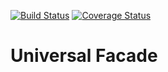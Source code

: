 [![Build Status](https://travis-ci.org/wellingWilliam/universal-facade.svg?branch=master)](https://travis-ci.org/wellingWilliam/universal-facade)
[![Coverage Status](https://coveralls.io/repos/github/wellingWilliam/universal-facade/badge.svg?branch=master)](https://coveralls.io/github/wellingWilliam/universal-facade?branch=master)

# Universal Facade
